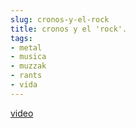 ```yaml
---
slug: cronos-y-el-rock  
title: cronos y el 'rock'.  
tags:  
- metal  
- musica  
- muzzak  
- rants  
- vida  
---
```

  
  
 [video](https://www.youtube-nocookie.com/embed/wZd13-dSrAc#t=3975s)  
